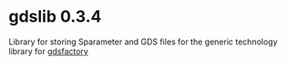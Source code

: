 # gdslib 0.3.4

Library for storing Sparameter and GDS files for the generic technology library for [gdsfactory](https://gdsfactory.readthedocs.io/en/latest/)

